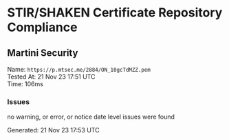 # STIR/SHAKEN Certificate Repository Compliance

## Martini Security

Name: `https://p.mtsec.me/2884/ON_10gcTdMZZ.pem`\
Tested At: 21 Nov 23 17:51 UTC\
Time: 106ms

### Issues

no warning, or error, or notice date level issues were found

Generated: 21 Nov 23 17:53 UTC